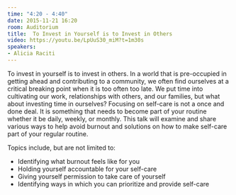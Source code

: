 ```yaml
---
time: "4:20 - 4:40"
date: 2015-11-21 16:20
room: Auditorium
title:  To Invest in Yourself is to Invest in Others
video: https://youtu.be/LpUuS30_miM?t=1m30s
speakers: 
- Alicia Raciti
---
```


To invest in yourself is to invest in others. In a world that is pre-occupied in getting ahead and contributing to a community, we often find ourselves at a critical breaking point when it is too often too late. We put time into cultivating our work, relationships with others, and our families, but what about investing time in ourselves? Focusing on self-care is not a once and done deal. It is something that needs to become part of your routine whether it be daily, weekly, or monthly. This talk will examine and share various ways to help avoid burnout and solutions on how to make self-care part of your regular routine.

Topics include, but are not limited to:

* Identifying what burnout feels like for you
* Holding yourself accountable for your self-care
* Giving yourself permission to take care of yourself
* Identifying ways in which you can prioritize and provide self-care